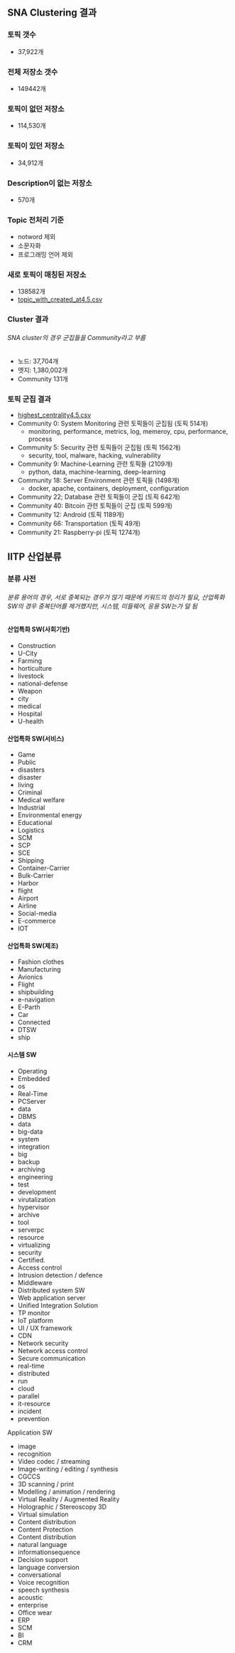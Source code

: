 ## SNA Clustering 결과
### 토픽 갯수
* 37,922개

### 전체 저장소 갯수
* 149442개

### 토픽이 없던 저장소
* 114,530개

### 토픽이 있던 저장소
* 34,912개

### Description이 없는 저장소
* 570개

### Topic 전처리 기준
* notword 제외
* 소문자화
* 프로그래밍 언어 제외

### 새로 토픽이 매칭된 저장소
* 138582개
* [topic_with_created_at4.5.csv](https://github.com/worldoss/ocean/blob/master/SNA/SNA%20Clustering/topic_with_created_at4.5.csv)

### Cluster 결과
###### SNA cluster의 경우 군집들을 Community라고 부름
* 노드: 37,704개
* 엣지: 1,380,002개
* Community 131개

### 토픽 군집 결과
* [highest_centrality4.5.csv](https://github.com/worldoss/ocean/blob/master/SNA/SNA%20Clustering/highest_centrality4.5.csv)
* Community 0: System Monitoring 관련 토픽들이 군집됨 (토픽 514개)
	* monitoring, performance, metrics, log, memeroy, cpu, performance, process
* Community 5: Security 관련 토픽들이 군집됨 (토픽 1562개)
	* security, tool, malware, hacking, vulnerability
* Community 9: Machine-Learning 관련 토픽들 (2109개)
	* python, data, machine-learning, deep-learning
* Community 18: Server Environment 관련 토픽들 (1498개)
	* docker, apache, containers, deployment, configuration
* Community 22; Database 관련 토픽들이 군집 (토픽 642개)
* Community 40: Bitcoin 관련 토픽들이 군집 (토픽 599개)
* Community 12: Android (토픽 1189개)
* Community 66: Transportation (토픽 49개)
* Community 21: Raspberry-pi (토픽 1274개)

## IITP 산업분류

### 

### 분류 사전
###### 분류 용어의 경우, 서로 중복되는 경우가 많기 때문에 키워드의 정리가 필요, 산업특화 SW의 경우 중복단어를 제거했지만, 시스템, 미들웨어, 응용 SW는가 덜 됨

#### 산업특화 SW(사회기반)

* Construction
* U-City
* Farming
* horticulture
* livestock
* national-defense
* Weapon
* city
* medical
* Hospital
* U-health

#### 산업특화 SW(서비스)

* Game
* Public
* disasters
* disaster
* living
* Criminal
* Medical welfare
* Industrial
* Environmental energy
* Educational
* Logistics
* SCM
* SCP
* SCE
* Shipping
* Container-Carrier
* Bulk-Carrier
* Harbor
* flight
* Airport
* Airline
* Social-media
* E-commerce
* IOT

#### 산업특화 SW(제조)

* Fashion clothes
* Manufacturing
* Avionics
* Flight
* shipbuilding
* e-navigation
* E-Parth
* Car
* Connected
* DTSW
* ship
	
#### 시스템 SW
* Operating * Embedded* os* Real-Time* PCServer* data* DBMS* data* big-data* system* integration* big* backup* archiving* engineering* test* development* virutalization* hypervisor* archive* tool* serverpc* resource* virtualizing* security* Certified.* Access control* Intrusion detection / defence* Middleware* Distributed system SW* Web application server* Unified Integration Solution* TP monitor* IoT platform* UI / UX framework* CDN* Network security* Network access control* Secure communication* real-time* distributed* run* cloud* parallel* it-resource* incident* preventionApplication SW* image* recognition* Video codec / streaming* Image-writing / editing / synthesis* CGCCS* 3D scanning / print* Modelling / animation / rendering* Virtual Reality / Augmented Reality* Holographic / Stereoscopy 3D* Virtual simulation* Content distribution* Content Protection* Content distribution* natural language* informationsequence* Decision support* language conversion* conversational* Voice recognition* speech synthesis* acoustic* enterprise* Office wear* ERP* SCM* BI* CRM